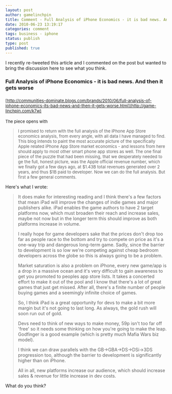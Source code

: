 ```yaml
---
layout: post
author: gamelinchpin
title: Comment - Full Analysis of iPhone Economics - it is bad news. And then it gets worse
date: 2010-06-23 13:19:17
categories: comment
tags: business - iphone
status: publish
type: post
published: true
---
```

I recently re-tweeted this article and I commented on the post but
wanted to bring the discussion here to see what you think.

### Full Analysis of iPhone Economics - it is bad news. And then it gets worse

### <span style="font-weight: normal; font-size: 13px;">[http://communities-dominate.blogs.com/brands/2010/06/full-analysis-of-iphone-economics-its-bad-news-and-then-it-gets-worse.html](http://game-linchpin.com/k7w)</span>

<span style="font-weight: normal; font-size: 13px;">The piece opens
with</span>

> <span style="font-weight: normal; font-size: 13px;">I promised to
> return with the full analysis of the iPhone App Store economics
> analysis, from every angle, with all data I have managed to find. This
> blog intends to paint the most accurate picture of the specifically
> Apple related iPhone App Store market economics - and lessons from
> here should apply to most other smart phone app stores as well. The
> one final piece of the puzzle that had been missing, that we
> desperately needed to ge the full, honest picture, was the Apple
> official revenue number, which we finally got a few days ago, at
> \$1.43B total revenues generated over 2 years, and thus \$1B paid to
> developer. Now we can do the full analysis. But first a few general
> comments.</span>

Here's what I
wrote:

> It does make for interesting reading and I think there's a few factors
> that mean iPad will improve the changes of indie games and major
> publishers alike. iPad enables the game authors to have 2 target
> platforms now, which must broaden their reach and increase sales,
> maybe not now but in the longer term this should improve as both
> platforms increase in volume.
>
> I really hope for game developers sake that the prices don't drop too
> far as people race to the bottom and try to compete on price as it's a
> one-way trip and dangerous long-term game. Sadly, since the barrier to
> development is so low we're competing against cheap bedroom developers
> across the globe so this is always going to be a problem.
>
> Market saturation is also a problem on iPhone, every new game/app is a
> drop in a massive ocean and it's very difficult to gain awareness to
> get you promoted to peoples app store lists. It takes a concerted
> effort to make it out of the pool and I know that there's a lot of
> great games that just get missed. After all, there's a finite number
> of people buying games and a seemingly infinite choice of games.
>
> So, I think iPad is a great opportunity for devs to make a bit more
> margin but it's not going to last long. As always, the gold rush will
> soon run out of gold.
>
> Devs need to think of new ways to make money, 59p isn't too far off
> 'free' so it needs some thinking on how you're going to make the leap.
> Godfinger is a good example (which is pretty much Mafia Wars biz
> model).
>
> I think we can draw parallels with the GB->GBA->DS->DSi->3DS
> progression too, although the barrier to development is significantly
> higher than on iPhone.
>
> All in all, new platforms increase our audience, which should increase
> sales & revenue for little increase in dev costs.

What do you think?
